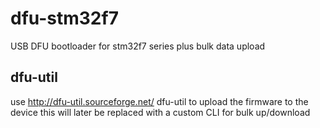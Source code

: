 # dfu-stm32f7
USB DFU bootloader for stm32f7 series plus bulk data upload

## dfu-util
use http://dfu-util.sourceforge.net/ dfu-util to upload the firmware to the device
this will later be replaced with a custom CLI for bulk up/download
